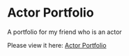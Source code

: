 # Actor Portfolio
 A portfolio for my friend who is an actor

Please view it here: <a href="https://sarahg813.github.io/actor-portfolio/">Actor Portfolio</a>
